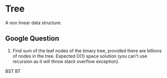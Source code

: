 # Tree 
A non linear data structure.


## Google Question

1. Find sum of the leaf nodes of the binary tree, provided there are billions of nodes in the tree. Expected O(1) space solution (you can't use recursion as it will throw stack overflow exception).

BST BT

